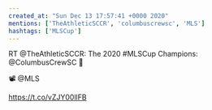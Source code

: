 ```yaml
---
created_at: "Sun Dec 13 17:57:41 +0000 2020"
mentions: ['TheAthleticSCCR', 'columbuscrewsc', 'MLS']
hashtags: ['MLSCup']
---
```


RT @TheAthleticSCCR: The 2020 #MLSCup Champions: @ColumbusCrewSC 👏

📽️ @MLS

https://t.co/vZJY00llFB